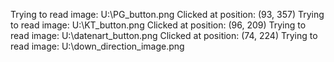 Trying to read image: U:\PG_button.png
Clicked at position: (93, 357)
Trying to read image: U:\KT_button.png
Clicked at position: (96, 209)
Trying to read image: U:\datenart_button.png
Clicked at position: (74, 224)
Trying to read image: U:\down_direction_image.png
